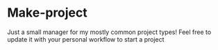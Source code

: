 # Make-project

Just a small manager for my mostly common project types!
Feel free to update it with your personal workflow to start a project